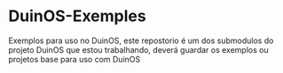 DuinOS-Exemples
===============

Exemplos para uso no DuinOS, este repostorio é um dos submodulos do projeto DuinOS que estou trabalhando, deverá guardar os exemplos ou projetos base para uso com DuinOS